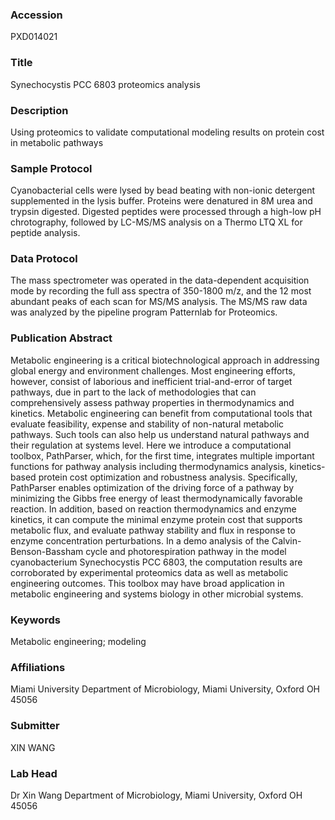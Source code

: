 ### Accession
PXD014021

### Title
Synechocystis PCC 6803 proteomics analysis

### Description
Using proteomics to validate computational modeling results on protein cost in metabolic pathways

### Sample Protocol
Cyanobacterial cells were lysed by bead beating with non-ionic detergent supplemented in the lysis buffer. Proteins were denatured in 8M urea and trypsin digested. Digested peptides were processed through a high-low pH chrotography, followed by LC-MS/MS analysis on a Thermo LTQ XL for peptide analysis.

### Data Protocol
The mass spectrometer was operated in the data-dependent acquisition mode by recording the full ass spectra of 350-1800 m/z, and the 12 most abundant peaks of each scan for MS/MS analysis. The MS/MS raw data was analyzed by the pipeline program Patternlab for Proteomics.

### Publication Abstract
Metabolic engineering is a critical biotechnological approach in addressing global energy and environment challenges. Most engineering efforts, however, consist of laborious and inefficient trial-and-error of target pathways, due in part to the lack of methodologies that can comprehensively assess pathway properties in thermodynamics and kinetics. Metabolic engineering can benefit from computational tools that evaluate feasibility, expense and stability of non-natural metabolic pathways. Such tools can also help us understand natural pathways and their regulation at systems level. Here we introduce a computational toolbox, PathParser, which, for the first time, integrates multiple important functions for pathway analysis including thermodynamics analysis, kinetics-based protein cost optimization and robustness analysis. Specifically, PathParser enables optimization of the driving force of a pathway by minimizing the Gibbs free energy of least thermodynamically favorable reaction. In addition, based on reaction thermodynamics and enzyme kinetics, it can compute the minimal enzyme protein cost that supports metabolic flux, and evaluate pathway stability and flux in response to enzyme concentration perturbations. In a demo analysis of the Calvin-Benson-Bassham cycle and photorespiration pathway in the model cyanobacterium Synechocystis PCC 6803, the computation results are corroborated by experimental proteomics data as well as metabolic engineering outcomes. This toolbox may have broad application in metabolic engineering and systems biology in other microbial systems.

### Keywords
Metabolic engineering; modeling

### Affiliations
Miami University
Department of Microbiology, Miami University, Oxford OH 45056

### Submitter
XIN WANG

### Lab Head
Dr Xin Wang
Department of Microbiology, Miami University, Oxford OH 45056



